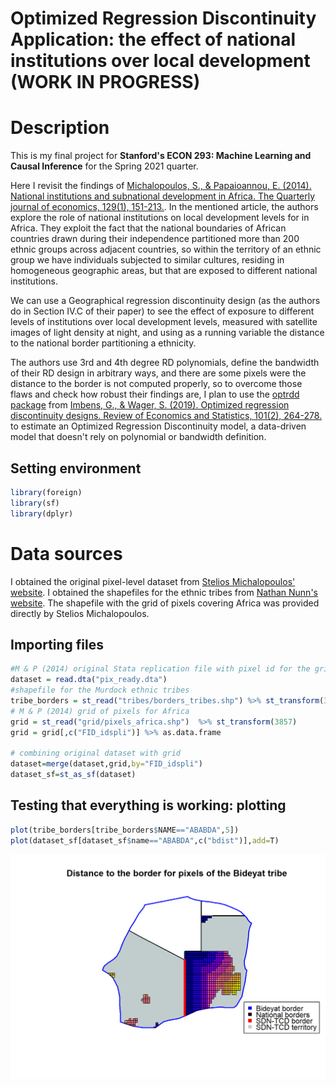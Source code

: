 # Optimized Regression Discontinuity Application: the effect of national institutions over local development (WORK IN PROGRESS)

# Description
This is my final project for **Stanford's ECON 293: Machine Learning and Causal Inference** for the Spring 2021 quarter.

Here I revisit the findings of [Michalopoulos, S., & Papaioannou, E. (2014). National institutions and subnational development in Africa. The Quarterly journal of economics, 129(1), 151-213.](https://academic.oup.com/qje/article-abstract/129/1/151/1897929?redirectedFrom=fulltext). In the mentioned article, the authors explore the role of national institutions on local development levels for in Africa. They exploit the fact that the national boundaries of African countries drawn during their independence partitioned more than 200 ethnic groups across adjacent countries, so within the territory of an ethnic group we have individuals subjected to similar cultures, residing in homogeneous geographic areas, but that are exposed to different national institutions.

We can use a Geographical regression discontinuity design (as the authors do in Section IV.C of their paper) to see the effect of exposure to different levels of institutions over local development levels, measured with satellite images of light density at night, and using as a running variable the distance to the national border partitioning a ethnicity.

The authors use 3rd and 4th degree RD polynomials, define the bandwidth of their RD design in arbitrary ways, and there are some pixels were the distance to the border is not computed properly, so to overcome those flaws and check how robust their findings are, I plan to use the [optrdd package](https://github.com/swager/optrdd) from [Imbens, G., & Wager, S. (2019). Optimized regression discontinuity designs. Review of Economics and Statistics, 101(2), 264-278.](https://arxiv.org/pdf/1705.01677.pdf) to estimate an Optimized Regression Discontinuity model, a data-driven model that doesn't rely on polynomial or bandwidth definition. 






## Setting environment
```R
library(foreign)
library(sf)
library(dplyr)
```

# Data sources

I obtained the original pixel-level dataset from [Stelios Michalopoulos' website](https://drive.google.com/file/d/1UZzwCmT7RZ7JCSx-NXAfu_-n5i6xkjRr/view?usp=sharing). I obtained the shapefiles for the ethnic tribes from [Nathan Nunn's website](https://scholar.harvard.edu/files/nunn/files/murdock_shapefile.zip). The shapefile with the grid of pixels covering Africa was provided directly by Stelios Michalopoulos.


## Importing files

```R
#M & P (2014) original Stata replication file with pixel id for the grid
dataset = read.dta("pix_ready.dta")
#shapefile for the Murdock ethnic tribes
tribe_borders = st_read("tribes/borders_tribes.shp") %>% st_transform(3857)
# M & P (2014) grid of pixels for Africa
grid = st_read("grid/pixels_africa.shp")  %>% st_transform(3857)
grid = grid[,c("FID_idspli")] %>% as.data.frame 

# combining original dataset with grid
dataset=merge(dataset,grid,by="FID_idspli")
dataset_sf=st_as_sf(dataset)
```

## Testing that everything is working: plotting

```R
plot(tribe_borders[tribe_borders$NAME=="ABABDA",5])
plot(dataset_sf[dataset_sf$name=="ABABDA",c("bdist")],add=T)
```
![](markdown_files/figure-html/unnamed-chunk-3-1.png)
